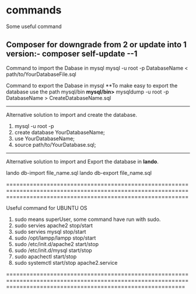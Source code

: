 # commands
Some useful command 

Composer for downgrade from 2 or update into 1 version:-
  composer self-update --1
--------------------------------------------------------------

Command to import the Dabase in mysql
  mysql -u root -p DatabaseName < path/to/YourDatabaseFile.sql

Command to export the Dabase in mysql
**To make easy to export the database use the path mysql/bin
**mysql/bin>**
  mysqldump -u root -p DatabaseName > CreateDatabaseName.sql

-------------------------
Alternative solution to import and create the database.

 1.   mysql -u root -p
 2.   create database YourDatabaseName;
 3.   use YourDatabaseName;
 4.   source path/to/YourDatabase.sql;

----------------------
Alternative solution to import and Export the database in **lando**.

lando db-import file_name.sql
lando db-export file_name.sql

==================================================================================================================================================================

Useful command for UBUNTU OS

1.  sudo means superUser, some command have run with sudo.
2.  sudo servies apache2 stop/start
3.  sudo servies mysql stop/start
4.  sudo /opt/lampp/lampp stop/start
5.  sudo /etc/init.d/apache2 start/stop
6.  sudo /etc/init.d/mysql start/stop
7.  sudo apachectl start/stop
8.  sudo systemctl start/stop apache2.service

=================================================================================================================================================================




